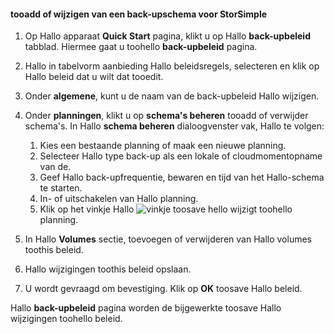 
<!--author=SharS last changed: 9/15/15-->

#### <a name="tooadd-or-modify-a-storsimple-backup-schedule"></a>tooadd of wijzigen van een back-upschema voor StorSimple
1. Op Hallo apparaat **Quick Start** pagina, klikt u op Hallo **back-upbeleid** tabblad. Hiermee gaat u toohello **back-upbeleid** pagina.
2. Hallo in tabelvorm aanbieding Hallo beleidsregels, selecteren en klik op Hallo beleid dat u wilt dat tooedit.
3. Onder **algemene**, kunt u de naam van de back-upbeleid Hallo wijzigen.
4. Onder **planningen**, klikt u op **schema's beheren** tooadd of verwijder schema's. In Hallo **schema beheren** dialoogvenster vak, Hallo te volgen:
   
   1. Kies een bestaande planning of maak een nieuwe planning.
   2. Selecteer Hallo type back-up als een lokale of cloudmomentopname van de.
   3. Geef Hallo back-upfrequentie, bewaren en tijd van het Hallo-schema te starten.
   4. In- of uitschakelen van Hallo planning.
   5. Klik op het vinkje Hallo ![vinkje](./media/storsimple-add-modify-backup-schedule/HCS_CheckIcon-include.png) toosave hello wijzigt toohello planning.
5. In Hallo **Volumes** sectie, toevoegen of verwijderen van Hallo volumes toothis beleid.
6. Hallo wijzigingen toothis beleid opslaan.
7. U wordt gevraagd om bevestiging. Klik op **OK** toosave Hallo beleid.

Hallo **back-upbeleid** pagina worden de bijgewerkte toosave Hallo wijzigingen toohello beleid.

